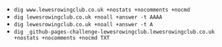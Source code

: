 * `dig www.lewesrowingclub.co.uk +nostats +nocomments +nocmd`
* `dig lewesrowingclub.co.uk +noall +answer -t AAAA`
* `dig lewesrowingclub.co.uk +noall +answer -t A`
* `dig _github-pages-challenge-lewesrowingclub.lewesrowingclub.co.uk +nostats +nocomments +nocmd TXT`
